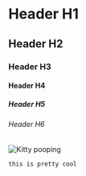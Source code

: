 # Header H1

## Header H2

### Header H3

#### Header H4

##### Header H5

###### Header H6

![Kitty pooping](https://b.thumbs.redditmedia.com/hy5psUg62dM-wxotiSGPG6OnQZyFTlLKuHoCE4oJbtU.png)

```
this is pretty cool
```
